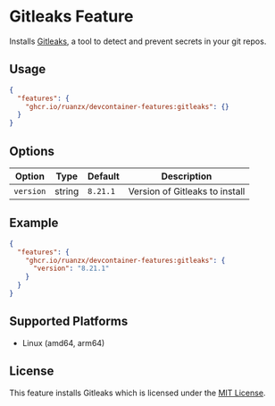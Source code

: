 # Gitleaks Feature

Installs [Gitleaks](https://github.com/gitleaks/gitleaks), a tool to detect and prevent secrets in your git repos.

## Usage

```json
{
  "features": {
    "ghcr.io/ruanzx/devcontainer-features:gitleaks": {}
  }
}
```

## Options

| Option    | Type   | Default  | Description                    |
| --------- | ------ | -------- | ------------------------------ |
| `version` | string | `8.21.1` | Version of Gitleaks to install |

## Example

```json
{
  "features": {
    "ghcr.io/ruanzx/devcontainer-features:gitleaks": {
      "version": "8.21.1"
    }
  }
}
```

## Supported Platforms

- Linux (amd64, arm64)

## License

This feature installs Gitleaks which is licensed under the [MIT License](https://github.com/gitleaks/gitleaks/blob/master/LICENSE).
